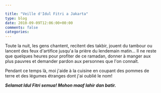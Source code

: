 ```yaml
---

title: "Veille d'Idul Fitri a Jakarta"
type: blog
date: 2010-09-09T12:06:00+00:00
comments: false
categories: 
---
```


Toute la nuit, les gens chantent, recitent des takbir, jouent du tambour ou lancent des feux d'artifice jusqu'a la prière du lendemain matin... Il ne reste que quelques heures pour profiter de ce ramadan, donner à manger aux plus pauvres et demander pardon aux personnes que l'on connaît.

Pendant ce temps là, moi j'aide à la cuisine en coupant des pommes de terre et des légumes étranges dont j'ai oublié le nom!

***Selamat Idul Fitri semua! Mohon maaf lahir dan batir.***
